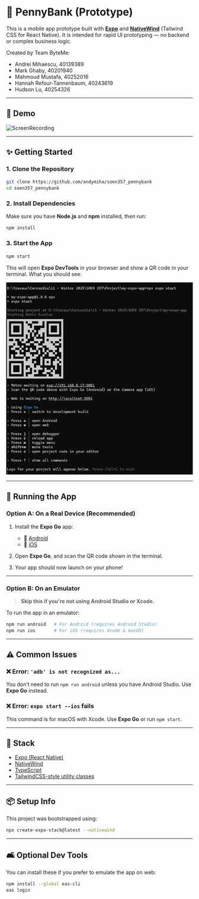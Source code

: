 # 📱 PennyBank (Prototype)

This is a mobile app prototype built with [**Expo**](https://expo.dev/) and [**NativeWind**](https://www.nativewind.dev/) (Tailwind CSS for React Native). It is intended for rapid UI prototyping — no backend or complex business logic.

Created by Team ByteMe:

- Andrei Mihaescu, 40139389
- Mark Ghaby, 40201940
- Mahmoud Mustafa, 40252016
- Hannah Refour-Tannenbaum, 40243619
- Hudson Lu, 40254326

---

## 📸 Demo
<img src="https://github.com/user-attachments/assets/5fd25b4d-d6c1-418f-ae83-993f0cafcbc6" alt="ScreenRecording" width="300"/>

---

## ✨ Getting Started

### 1. Clone the Repository

```bash
git clone https://github.com/andymiha/soen357_pennybank
cd soen357_pennybank
```

### 2. Install Dependencies

Make sure you have **Node.js** and **npm** installed, then run:

```bash
npm install
```

### 3. Start the App

```bash
npm start
```

This will open **Expo DevTools** in your browser and show a QR code in your terminal. What you should see:

![alt text](assets/expo_start.png)

---

## 📱 Running the App

### Option A: On a Real Device (Recommended)

1. Install the **Expo Go** app:

   - 📱 [Android](https://play.google.com/store/apps/details?id=host.exp.exponent)
   - 🍎 [iOS](https://apps.apple.com/app/expo-go/id982107779)

2. Open **Expo Go**, and scan the QR code shown in the terminal.

3. Your app should now launch on your phone!

---

### Option B: On an Emulator

> **Skip this if you're not using Android Studio or Xcode.**

To run the app in an emulator:

```bash
npm run android   # For Android (requires Android Studio)
npm run ios       # For iOS (requires Xcode & macOS)
```

---

## ⚠️ Common Issues

### ❌ Error: `'adb' is not recognized as...`

You don’t need to run `npm run android` unless you have Android Studio. Use **Expo Go** instead.

### ❌ Error: `expo start --ios` fails

This command is for macOS with Xcode. Use **Expo Go** or run `npm start`.

---

## 🧱 Stack

- [Expo (React Native)](https://expo.dev/)
- [NativeWind](https://www.nativewind.dev/)
- [TypeScript](https://www.typescriptlang.org/)
- [TailwindCSS-style utility classes](https://tailwindcss.com/)

---

## 📦 Setup Info

This project was bootstrapped using:

```bash
npx create-expo-stack@latest --nativewind
```

---

## 🛋️ Optional Dev Tools

You can install these if you prefer to emulate the app on web:

```bash
npm install --global eas-cli
eas login
```
